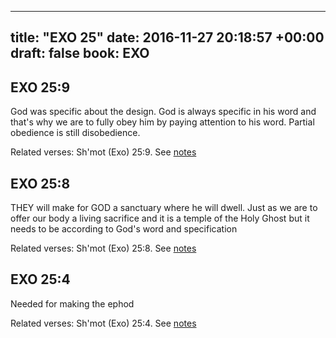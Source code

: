 
---
title: "EXO 25"
date: 2016-11-27 20:18:57 +00:00
draft: false
book: EXO
---

## EXO 25:9

God was specific about the design. God is always specific in his word and that's why we are to fully obey him by paying attention to his word. Partial obedience is still disobedience.

Related verses: Sh'mot (Exo) 25:9. See [notes](https://my.bible.com/notes/2513410986703839567)


## EXO 25:8

THEY will make for GOD a sanctuary where he will dwell. Just as we are to offer our body a living sacrifice and it is a temple of the Holy Ghost but it needs to be according to God's word and specification

Related verses: Sh'mot (Exo) 25:8. See [notes](https://my.bible.com/notes/2513408037395095879)


## EXO 25:4

Needed for making the ephod

Related verses: Sh'mot (Exo) 25:4. See [notes](https://my.bible.com/notes/2477692563164488296)

